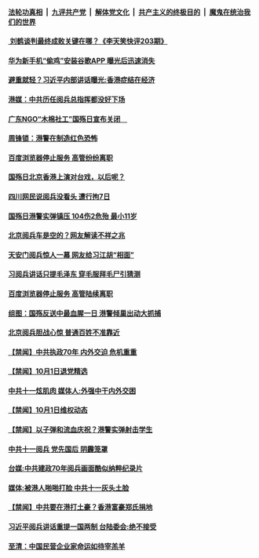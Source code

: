 ####  [法轮功真相](../../../../basic/blob/master/README.md?t=10022039) &nbsp;|&nbsp; [九评共产党](../../../../9ping.md/blob/master/README.md?t=10022039) &nbsp;|&nbsp; [解体党文化](../../../../jtdwh.md/blob/master/README.md?t=10022039)  &nbsp;|&nbsp; [共产主义的终极目的](../../../../gczydzjmd.md/blob/master/README.md?t=10022039) &nbsp;|&nbsp; [魔鬼在统治我们的世界](../../../../mgztzwmdsj.md/blob/master/README.md?t=10022039) 

#### [ 刘鹤谈判最终成败关键在哪？《李天笑快评203期》](../pages/prog204/a102677792.md?t=10022039) 

#### [华为新手机“偷鸡”安装谷歌APP 曝光后迅速消失](../pages/prog204/a102677771.md?t=10022039) 

#### [避重就轻？习近平内部讲话曝光:香港症结在经济](../pages/prog204/a102677648.md?t=10022039) 

#### [港媒：中共历任阅兵总指挥都没好下场](../pages/prog204/a102677548.md?t=10022039) 

#### [广东NGO“木棉社工”国殇日宣布关闭　](../pages/prog204/a102677534.md?t=10022039) 

#### [周锋锁：港警在制造红色恐怖](../pages/prog204/a102677526.md?t=10022039) 

#### [百度浏览器停止服务 高管纷纷离职](../pages/prog204/a102677522.md?t=10022039) 


#### [国殇日北京香港上演对台戏，以后呢？](../pages/prog204/a102677457.md?t=10022039) 

#### [四川网民说阅兵没看头 遭行拘7日](../pages/prog204/a102677426.md?t=10022039) 

#### [国殇日港警实弹镇压 104伤2危殆 最小11岁](../pages/prog204/a102677400.md?t=10022039) 

#### [北京阅兵车是空的？网友解读不祥之兆](../pages/prog204/a102677315.md?t=10022039) 

#### [天安门阅兵惊人一幕 网友给习江胡“相面”](../pages/prog204/a102677296.md?t=10022039) 

#### [习阅兵讲话只提毛泽东 穿毛服拜毛尸引猜测](../pages/prog204/a102677285.md?t=10022039) 

#### [百度浏览器停止服务 高管陆续离职](../pages/prog204/a102677260.md?t=10022039) 

#### [组图：国殇反送中最血腥一日 港警倾巢出动大抓捕](../pages/prog204/a102677141.md?t=10022039) 

#### [北京阅兵胆战心惊 普通百姓不准靠近](../pages/prog204/a102677212.md?t=10022039) 

#### [【禁闻】中共执政70年 内外交迫 危机重重](../pages/prog204/a102677016.md?t=10022039) 


#### [【禁闻】10月1日退党精选](../pages/prog204/a102677062.md?t=10022039) 

#### [中共十一炫肌肉 媒体人:外强中干内外交困](../pages/prog204/a102677021.md?t=10022039) 

#### [【禁闻】10月1日维权动态](../pages/prog204/a102677040.md?t=10022039) 

#### [【禁闻】以子弹和流血庆祝？港警实弹射击学生](../pages/prog204/a102677023.md?t=10022039) 

#### [中共十一阅兵 党先国后 阴霾笼罩](../pages/prog204/a102676991.md?t=10022039) 

#### [台媒:中共建政70年阅兵画面酷似纳粹纪录片](../pages/prog204/a102676987.md?t=10022039) 

#### [媒体:被港人啪啪打脸 中共十一灰头土脸](../pages/prog204/a102676965.md?t=10022039) 

#### [【禁闻】中共要在港打土豪？香港富豪郑氏捐地](../pages/prog204/a102676946.md?t=10022039) 

#### [习近平阅兵讲话重提一国两制 台陆委会:绝不接受](../pages/prog204/a102676842.md?t=10022039) 

#### [至清：中国民营企业家命运如待宰羔羊](../pages/prog204/a102676738.md?t=10022039) 

